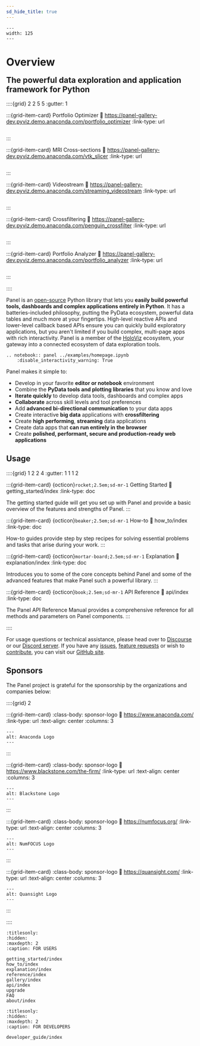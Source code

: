 ```yaml
---
sd_hide_title: true
---
```


```{image} _static/logo_stacked.png
---
width: 125
---
```

# Overview

<h2 style="margin-top: 0.3em;">The powerful data exploration and application framework for Python</h2>

::::{grid} 2 2 5 5
:gutter: 1

:::{grid-item-card} Portfolio Optimizer
:link: https://panel-gallery-dev.pyviz.demo.anaconda.com/portfolio_optimizer
:link-type: url

```{image} https://assets.holoviz.org/panel/gallery/portfolio_optimizer.png
```
:::

:::{grid-item-card} MRI Cross-sections
:link: https://panel-gallery-dev.pyviz.demo.anaconda.com/vtk_slicer
:link-type: url

```{image} https://assets.holoviz.org/panel/gallery/vtk_slicer.png
```
:::

:::{grid-item-card} Videostream
:link: https://panel-gallery-dev.pyviz.demo.anaconda.com/streaming_videostream
:link-type: url

```{image} https://assets.holoviz.org/panel/gallery/streaming_videostream.png
```
:::

:::{grid-item-card} Crossfiltering
:link: https://panel-gallery-dev.pyviz.demo.anaconda.com/penguin_crossfilter
:link-type: url

```{image} https://assets.holoviz.org/panel/gallery/penguin_crossfilter.png
```
:::

:::{grid-item-card} Portfolio Analyzer
:link: https://panel-gallery-dev.pyviz.demo.anaconda.com/portfolio_analyzer
:link-type: url

```{image} https://assets.holoviz.org/panel/gallery/portfolio_analyzer.png
```
:::

::::

Panel is an [open-source](https://github.com/holoviz/panel/blob/main/LICENSE.txt) Python library that lets you **easily build powerful tools, dashboards and complex applications entirely in Python**. It has a batteries-included philosophy, putting the PyData ecosystem, powerful data tables and much more at your fingertips. High-level reactive APIs and lower-level callback based APIs ensure you can quickly build exploratory applications, but you aren't limited if you build complex, multi-page apps with rich interactivity. Panel is a member of the [HoloViz](https://holoviz.org/) ecosystem, your gateway into a connected ecosystem of data exploration tools.

```{eval-rst}
.. notebook:: panel ../examples/homepage.ipynb
    :disable_interactivity_warning: True
```

Panel makes it simple to:

- Develop in your favorite **editor or notebook** environment
- Combine the **PyData tools and plotting libraries** that you know and love
- **Iterate quickly** to develop data tools, dashboards and complex apps
- **Collaborate** across skill levels and tool preferences
- Add **advanced bi-directional communication** to your data apps
- Create interactive **big data** applications with **crossfiltering**
- Create **high performing**, **streaming** data applications
- Create data apps that **can run entirely in the browser**
- Create **polished, performant, secure and production-ready web applications**

## Usage

::::{grid} 1 2 2 4
:gutter: 1 1 1 2

:::{grid-item-card} {octicon}`rocket;2.5em;sd-mr-1` Getting Started
:link: getting_started/index
:link-type: doc

The getting started guide will get you set up with Panel and provide a basic overview of the features and strengths of Panel.
:::

:::{grid-item-card} {octicon}`beaker;2.5em;sd-mr-1` How-to
:link: how_to/index
:link-type: doc

How-to guides provide step by step recipes for solving essential problems and tasks that arise during your work.
:::

:::{grid-item-card} {octicon}`mortar-board;2.5em;sd-mr-1` Explanation
:link: explanation/index
:link-type: doc

Introduces you to some of the core concepts behind Panel and some of the advanced features that make Panel such a powerful library.
:::

:::{grid-item-card} {octicon}`book;2.5em;sd-mr-1` API Reference
:link: api/index
:link-type: doc

The Panel API Reference Manual provides a comprehensive reference for all methods and parameters on Panel components.
:::

::::

For usage questions or technical assistance, please head over to [Discourse](https://discourse.holoviz.org/) or our [Discord server](https://discord.gg/muhupDZM). If you have any [issues](https://github.com/holoviz/panel/issues), [feature requests](https://github.com/holoviz/panel/issues) or wish to [contribute](https://github.com/holoviz/panel/blob/main/CONTRIBUTING.MD), you can visit our [GitHub site](https://github.com/holoviz/panel).

## Sponsors

The Panel project is grateful for the sponsorship by the organizations and companies below:

::::{grid} 2

:::{grid-item-card}
:class-body: sponsor-logo
:link: https://www.anaconda.com/
:link-type: url
:text-align: center
:columns: 3

```{image} https://static.bokeh.org/sponsor/anaconda.png
---
alt: Anaconda Logo
---
```
:::


:::{grid-item-card}
:class-body: sponsor-logo
:link: https://www.blackstone.com/the-firm/
:link-type: url
:text-align: center
:columns: 3

```{image} https://static.bokeh.org/sponsor/blackstone.png
---
alt: Blackstone Logo
---
```
:::

:::{grid-item-card}
:class-body: sponsor-logo
:link: https://numfocus.org/
:link-type: url
:text-align: center
:columns: 3

```{image} https://numfocus.org/wp-content/uploads/2017/03/numfocusweblogo_orig-1.png
---
alt: NumFOCUS Logo
---
```
:::

:::{grid-item-card}
:class-body: sponsor-logo
:link: https://quansight.com/
:link-type: url
:text-align: center
:columns: 3

```{image} https://assets.holoviz.org/logos/Quansight-logo.svg
---
alt: Quansight Logo
---
```
:::

::::


```{toctree}
:titlesonly:
:hidden:
:maxdepth: 2
:caption: FOR USERS

getting_started/index
how_to/index
explanation/index
reference/index
gallery/index
api/index
upgrade
FAQ
about/index
```

```{toctree}
:titlesonly:
:hidden:
:maxdepth: 2
:caption: FOR DEVELOPERS

developer_guide/index
```
